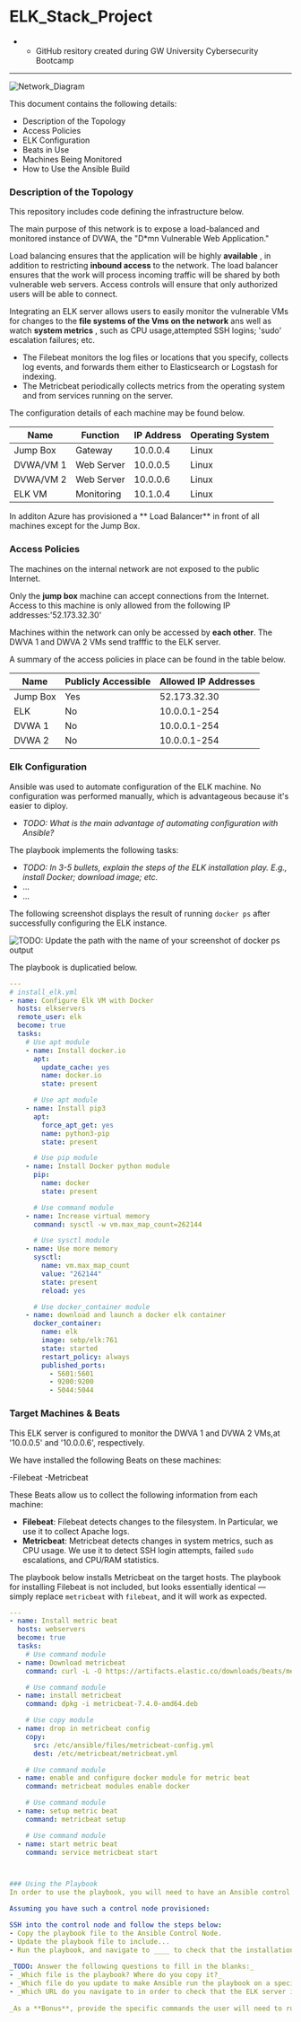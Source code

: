 # ELK_Stack_Project
- - GitHub resitory created during GW University Cybersecurity Bootcamp
__________________________________________________________________________________________________________________________________
![Network_Diagram](https://github.com/Francesca-pv/ELK_Stack_Project/blob/main/Diagrams/Network_Diagram.jpg)

This document contains the following details:
- Description of the Topology
- Access Policies
- ELK Configuration
 - Beats in Use
 - Machines Being Monitored
- How to Use the Ansible Build


### Description of the Topology
 This repository includes code defining the infrastructure below. 
 
The main purpose of this network is to expose a load-balanced and monitored instance of DVWA, the "D*mn Vulnerable Web Application."

Load balancing ensures that the application will be highly **available** , in addition to restricting **inbound access** to the network.
The load balancer ensures that the work will process incoming traffic will be shared by both vulnerable web servers. Access controls will ensure that only authorized users will be able to connect.

Integrating an ELK server allows users to easily monitor the vulnerable VMs for changes to the **file systems of the Vms on the network** ans well as watch **system metrics** , such as CPU usage,attempted SSH logins; 'sudo' escalation failures; etc. 

- The Filebeat monitors the log files or locations that you specify, collects log events, and forwards them either to Elasticsearch or Logstash for indexing.
- The Metricbeat periodically collects metrics from the operating system and from services running on the server.


The configuration details of each machine may be found below.

| Name      | Function    | IP Address | Operating System |
|-----------|-------------|------------|------------------|
| Jump Box  | Gateway     | 10.0.0.4   | Linux            |
| DVWA/VM 1 | Web Server  | 10.0.0.5   | Linux            |
| DVWA/VM 2 | Web Server  | 10.0.0.6   | Linux            |
| ELK VM    | Monitoring  | 10.1.0.4   | Linux            |

In additon Azure has provisioned a ** Load Balancer** in front of all machines except for the Jump Box.
### Access Policies
The machines on the internal network are not exposed to the public Internet.

Only the **jump box** machine can accept connections from the Internet. Access to this machine is only allowed from the following IP addresses:'52.173.32.30'


Machines within the network can only be accessed by **each other**. The DWVA 1 and DWVA 2 VMs send trafffic to the ELK server. 


A summary of the access policies in place can be found in the table below.

| Name     | Publicly Accessible | Allowed IP Addresses |
|----------|---------------------|----------------------|
| Jump Box | Yes                 | 52.173.32.30         |
| ELK      | No                  | 10.0.0.1-254         |
| DVWA 1   | No                  | 10.0.0.1-254         |
| DVWA 2   | No                  | 10.0.0.1-254         |

### Elk Configuration

Ansible was used to automate configuration of the ELK machine. No configuration was performed manually, which is advantageous because it's easier to diploy. 
- _TODO: What is the main advantage of automating configuration with Ansible?_

The playbook implements the following tasks:
- _TODO: In 3-5 bullets, explain the steps of the ELK installation play. E.g., install Docker; download image; etc._
- ...
- ...

The following screenshot displays the result of running `docker ps` after successfully configuring the ELK instance.

![TODO: Update the path with the name of your screenshot of docker ps output](Images/docker_ps_output.png)

The playbook is duplicatied below. 

```yaml
---
# install_elk.yml
- name: Configure Elk VM with Docker
  hosts: elkservers
  remote_user: elk
  become: true
  tasks:
    # Use apt module
    - name: Install docker.io
      apt:
        update_cache: yes
        name: docker.io
        state: present

      # Use apt module
    - name: Install pip3
      apt:
        force_apt_get: yes
        name: python3-pip
        state: present

      # Use pip module
    - name: Install Docker python module
      pip:
        name: docker
        state: present

      # Use command module
    - name: Increase virtual memory
      command: sysctl -w vm.max_map_count=262144

      # Use sysctl module
    - name: Use more memory
      sysctl:
        name: vm.max_map_count
        value: "262144"
        state: present
        reload: yes

      # Use docker_container module
    - name: download and launch a docker elk container
      docker_container:
        name: elk
        image: sebp/elk:761
        state: started
        restart_policy: always
        published_ports:
          - 5601:5601
          - 9200:9200
          - 5044:5044
```

### Target Machines & Beats

This ELK server is configured to monitor the DWVA 1 and DVWA 2 VMs,at '10.0.0.5' and '10.0.0.6', respectively.

We have installed the following Beats on these machines:

-Filebeat
-Metricbeat

These Beats allow us to collect the following information from each machine:

- **Filebeat**: Filebeat detects changes to the filesystem. In Particular, we use it to collect Apache logs.
- **Metricbeat**: Metricbeat detects changes in system metrics, such as CPU usage. We use it to detect SSH login attempts, failed `sudo` escalations, and CPU/RAM statistics.



The playbook below installs Metricbeat on the target hosts. The playbook for installing Filebeat is not included, but looks essentially identical — simply replace `metricbeat` with `filebeat`, and it will work as expected.

```yaml
---
- name: Install metric beat
  hosts: webservers
  become: true
  tasks:
    # Use command module
  - name: Download metricbeat
    command: curl -L -O https://artifacts.elastic.co/downloads/beats/metricbeat/metricbeat-7.4.0-amd64.deb

    # Use command module
  - name: install metricbeat
    command: dpkg -i metricbeat-7.4.0-amd64.deb

    # Use copy module
  - name: drop in metricbeat config
    copy:
      src: /etc/ansible/files/metricbeat-config.yml
      dest: /etc/metricbeat/metricbeat.yml

    # Use command module
  - name: enable and configure docker module for metric beat
    command: metricbeat modules enable docker

    # Use command module
  - name: setup metric beat
    command: metricbeat setup

    # Use command module
  - name: start metric beat
    command: service metricbeat start



### Using the Playbook
In order to use the playbook, you will need to have an Ansible control node already configured. We use the ** Jump Box** for this purpose.

Assuming you have such a control node provisioned:

SSH into the control node and follow the steps below:
- Copy the playbook file to the Ansible Control Node.
- Update the playbook file to include...
- Run the playbook, and navigate to ____ to check that the installation worked as expected.
​
_TODO: Answer the following questions to fill in the blanks:_
- _Which file is the playbook? Where do you copy it?_
- _Which file do you update to make Ansible run the playbook on a specific machine? How do I specify which machine to install the ELK server on versus which to install Filebeat on?_
- _Which URL do you navigate to in order to check that the ELK server is running?
​
_As a **Bonus**, provide the specific commands the user will need to run to download the playbook, update the files, etc._
